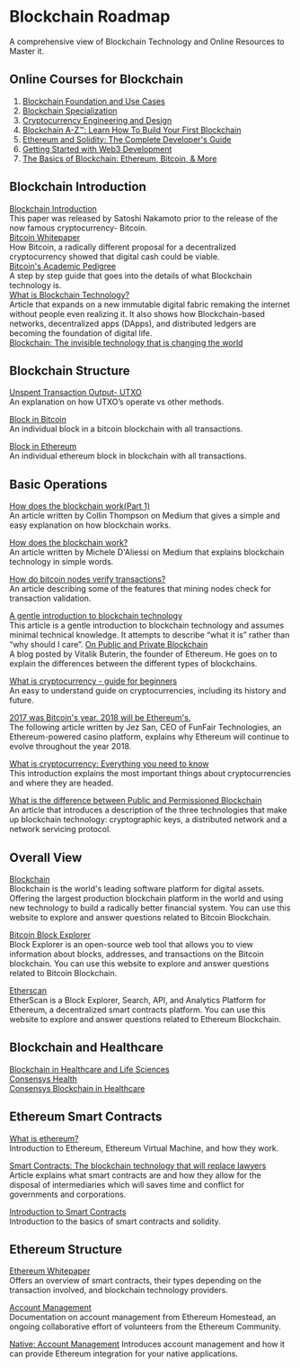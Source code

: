 # Blockchain Roadmap
A comprehensive view of Blockchain Technology and Online Resources to Master it.
## Online Courses for Blockchain
1. [Blockchain Foundation and Use Cases](https://www.coursera.org/learn/blockchain-foundations-and-use-cases?irclickid=QPXwriSFcxyIUUY36z15iWZRUkDWwE39OQ%3AhxE0&irgwc=1&utm_medium=partners&utm_source=impact&utm_campaign=2890636&utm_content=b2c)  
2. [Blockchain Specialization](https://www.coursera.org/specializations/blockchain?irclickid=QPXwriSFcxyIUUY36z15iWZRUkDWwETFOQ%3AhxE0&irgwc=1&utm_medium=partners&utm_source=impact&utm_campaign=2890636&utm_content=b2c)
3. [Cryptocurrency Engineering and Design](https://ocw.mit.edu/courses/mas-s62-cryptocurrency-engineering-and-design-spring-2018/pages/syllabus/)  
4. [Blockchain A-Z™: Learn How To Build Your First Blockchain](https://www.udemy.com/course/build-your-blockchain-az/?ranMID=39197&ranEAID=Qouy7GhEEFU&ranSiteID=Qouy7GhEEFU-ZcsuAmH8zBZJNs2oNBb9Cg&LSNPUBID=Qouy7GhEEFU&utm_source=aff-campaign&utm_medium=udemyads)  
5. [Ethereum and Solidity: The Complete Developer's Guide](https://www.udemy.com/course/ethereum-and-solidity-the-complete-developers-guide/?ranMID=39197&ranEAID=Qouy7GhEEFU&ranSiteID=Qouy7GhEEFU-1TnJ73tbXo9JG5Sw8q6BKQ&LSNPUBID=Qouy7GhEEFU&utm_source=aff-campaign&utm_medium=udemyads)  
6. [Getting Started with Web3 Development](https://www.udemy.com/course/getting-started-with-ethereum-solidity-development/?ranMID=39197&ranEAID=Qouy7GhEEFU&ranSiteID=Qouy7GhEEFU-.mFht4sUzlF7BnmTd4Jdiw&LSNPUBID=Qouy7GhEEFU&utm_source=aff-campaign&utm_medium=udemyads)
7. [The Basics of Blockchain: Ethereum, Bitcoin, & More](https://www.udemy.com/course/the-basics-of-blockchain/?ranMID=39197&ranEAID=Qouy7GhEEFU&ranSiteID=Qouy7GhEEFU-l52OxOu3rA3P9TBmokwH8w&LSNPUBID=Qouy7GhEEFU&utm_source=aff-campaign&utm_medium=udemyads)  

## Blockchain Introduction
[Blockchain Introduction](https://www.ibm.com/in-en/topics/what-is-blockchain)   
This paper was released by Satoshi Nakamoto prior to the release of the now famous cryptocurrency- Bitcoin.   
[Bitcoin Whitepaper](https://bitcoin.org/bitcoin.pdf)    
How Bitcoin, a radically different proposal for a decentralized cryptocurrency showed that digital cash could be viable.    
[Bitcoin's Academic Pedigree](https://queue.acm.org/detail.cfm?id=3136559)     
A step by step guide that goes into the details of what Blockchain technology is.    
[What is Blockchain Technology?](https://blockgeeks.com/guides/what-is-blockchain-technology/)    
Article that expands on a new immutable digital fabric remaking the internet without people even realizing it. It also shows how Blockchain-based networks, decentralized apps (DApps), and distributed ledgers are becoming the foundation of digital life.    
[Blockchain: The invisible technology that is changing the world](https://www.pcmag.com/news/blockchain-the-invisible-technology-thats-changing-the-world)   

## Blockchain Structure
[Unspent Transaction Output- UTXO](https://smithandcrown.com/glossary/unspent-transaction-outputs-utxo/)   
An explanation on how UTXO’s operate vs other methods.

[Block in Bitcoin](https://www.blockchain.com/btc/block/000000000000000000d4c8b9d5388e42bf084e29546357c63cba8324ed4ec8bf)  
An individual block in a bitcoin blockchain with all transactions.

[Block in Ethereum](https://etherscan.io/block/0)  
An individual ethereum block in blockchain with all transactions.

## Basic Operations
[How does the blockchain work(Part 1)](https://medium.com/blockchain-review/how-does-the-blockchain-work-for-dummies-explained-simply-9f94d386e093)  
An article written by Collin Thompson on Medium that gives a simple and easy explanation on how blockchain works.

[How does the blockchain work?](https://onezero.medium.com/how-does-the-blockchain-work-98c8cd01d2ae)  
An article written by Michele D'Aliessi on Medium that explains blockchain technology in simple words.

[How do bitcoin nodes verify transactions?](https://smartereum.com/8970/how-do-bitcoin-nodes-verify-transactions/)  
An article describing some of the features that mining nodes check for transaction validation.

[A gentle introduction to blockchain technology](https://bitsonblocks.net/2015/09/09/gentle-introduction-blockchain-technology/)  
This article is a gentle introduction to blockchain technology and assumes minimal technical knowledge. It attempts to describe “what it is” rather than “why should I care”.
[On Public and Private Blockchain](https://blog.ethereum.org/2015/08/07/on-public-and-private-blockchains/)  
A blog posted by Vitalik Buterin, the founder of Ethereum. He goes on to explain the differences between the different types of blockchains.

[What is cryptocurrency - guide for beginners](https://cointelegraph.com/blockchain-for-beginners/what-is-a-cryptocurrency-a-beginners-guide-to-digital-money#accept-as-payment-for-business)  
An easy to understand guide on cryptocurrencies, including its history and future.

[2017 was Bitcoin's year. 2018 will be Ethereum's.](https://www.coindesk.com/markets/2017/12/27/2017-was-bitcoins-year-2018-will-be-ethereums/)  
The following article written by Jez San, CEO of FunFair Technologies, an Ethereum-powered casino platform, explains why Ethereum will continue to evolve throughout the year 2018.

[What is cryptocurrency: Everything you need to know](https://blockgeeks.com/guides/what-is-cryptocurrency/)  
This introduction explains the most important things about cryptocurrencies and where they are headed.

[What is the difference between Public and Permissioned Blockchain](https://www.coindesk.com/learn/how-does-blockchain-technology-work/)  
An article that introduces a description of the three technologies that make up blockchain technology: cryptographic keys, a distributed network and a network servicing protocol.

## Overall View
[Blockchain](https://www.blockchain.com/explorer)  
Blockchain is the world's leading software platform for digital assets. Offering the largest production blockchain platform in the world and using new technology to build a radically better financial system. You can use this website to explore and answer questions related to Bitcoin Blockchain.

[Bitcoin Block Explorer](https://blockexplorer.com/)  
Block Explorer is an open-source web tool that allows you to view information about blocks, addresses, and transactions on the Bitcoin blockchain. You can use this website to explore and answer questions related to Bitcoin Blockchain.

[Etherscan](https://etherscan.io/)  
EtherScan is a Block Explorer, Search, API, and Analytics Platform for Ethereum, a decentralized smart contracts platform. You can use this website to explore and answer questions related to Ethereum Blockchain.

## Blockchain and Healthcare
[Blockchain in Healthcare and Life Sciences](https://pages.consensys.net/blockchain-in-healthcare-and-life-sciences)   
[Consensys Health](https://consensys.net/blog/press-release/consensys-announces-healthcare-spin-off-consensys-health/)  
[Consensys Blockchain in Healthcare](https://consensys.net/blockchain-use-cases/healthcare-and-the-life-sciences/)   

## Ethereum Smart Contracts
[What is ethereum?](https://ethereum.org/en/what-is-ethereum/)  
Introduction to Ethereum, Ethereum Virtual Machine, and how they work.

[Smart Contracts: The blockchain technology that will replace lawyers](https://blockgeeks.com/guides/smart-contracts/)   
Article explains what smart contracts are and how they allow for the disposal of intermediaries which will saves time and conflict for governments and corporations.

[Introduction to Smart Contracts](https://docs.soliditylang.org/en/develop/introduction-to-smart-contracts.html)  
 Introduction to the basics of smart contracts and solidity.
 
 
 ## Ethereum Structure
 [Ethereum Whitepaper](https://ethereum.org/en/whitepaper/)  
 Offers an overview of smart contracts, their types depending on the transaction involved, and blockchain technology providers.
 
 [Account Management](https://ethereum.org/en/developers/docs/accounts/)  
 Documentation on account management from Ethereum Homestead, an ongoing collaborative effort of volunteers from the Ethereum Community.
 
 [Native: Account Management](https://geth.ethereum.org/docs/dapp/native-accounts)
 Introduces account management and how it can provide Ethereum integration for your native applications.
